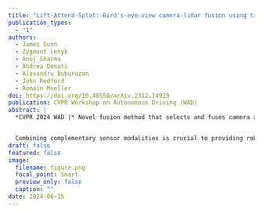 ```yaml
---
title: "Lift-Attend-Splat: Bird's-eye-view camera-lidar fusion using transformers"
publication_types:
  - "1"
authors:
  - James Gunn
  - Zygmunt Lenyk
  - Anuj Sharma
  - Andrea Donati
  - Alexandru Buburuzan
  - John Redford
  - Romain Mueller
doi: https://doi.org/10.48550/arXiv.2312.14919
publication: CVPR Workshop on Autonomous Driving (WAD)
abstract: |
  *CVPR 2024 WAD |* Novel fusion method that selects and fuses camera and lidar features in a bird's-eye-view (BEV) grid using a simple attention mechanism, bypassing monocular depth estimation.


  Combining complementary sensor modalities is crucial to providing robust perception for safety-critical robotics applications such as autonomous driving (AD). Recent state-of-the-art camera-lidar fusion methods for AD rely on monocular depth estimation which is a notoriously difficult task compared to using depth information from the lidar directly. Here, we find that this approach does not leverage depth as expected and show that naively improving depth estimation does not lead to improvements in object detection performance and that, strikingly, removing depth estimation altogether does not degrade object detection performance. This suggests that relying on monocular depth could be an unnecessary architectural bottleneck during camera-lidar fusion. In this work, we introduce a novel fusion method that bypasses monocular depth estimation altogether and instead selects and fuses camera and lidar features in a bird's-eye-view grid using a simple attention mechanism. We show that our model can modulate its use of camera features based on the availability of lidar features and that it yields better 3D object detection on the nuScenes dataset than baselines relying on monocular depth estimation.
draft: false
featured: false
image:
  filename: figure.png
  focal_point: Smart
  preview_only: false
  caption: ""
date: 2024-06-15
---
```

